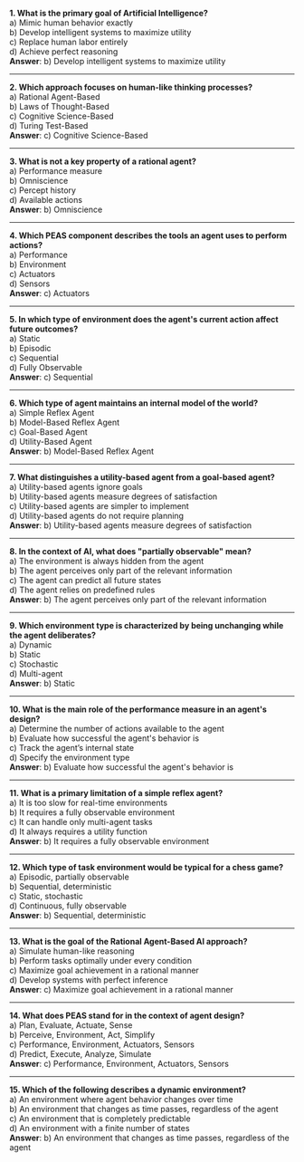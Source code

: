 **1. What is the primary goal of Artificial Intelligence?**  
a) Mimic human behavior exactly  
b) Develop intelligent systems to maximize utility  
c) Replace human labor entirely  
d) Achieve perfect reasoning  
**Answer**: b) Develop intelligent systems to maximize utility  

---

**2. Which approach focuses on human-like thinking processes?**  
a) Rational Agent-Based  
b) Laws of Thought-Based  
c) Cognitive Science-Based  
d) Turing Test-Based  
**Answer**: c) Cognitive Science-Based  

---

**3. What is not a key property of a rational agent?**  
a) Performance measure  
b) Omniscience  
c) Percept history  
d) Available actions  
**Answer**: b) Omniscience  

---

**4. Which PEAS component describes the tools an agent uses to perform actions?**  
a) Performance  
b) Environment  
c) Actuators  
d) Sensors  
**Answer**: c) Actuators  

---

**5. In which type of environment does the agent's current action affect future outcomes?**  
a) Static  
b) Episodic  
c) Sequential  
d) Fully Observable  
**Answer**: c) Sequential  

---

**6. Which type of agent maintains an internal model of the world?**  
a) Simple Reflex Agent  
b) Model-Based Reflex Agent  
c) Goal-Based Agent  
d) Utility-Based Agent  
**Answer**: b) Model-Based Reflex Agent  

---

**7. What distinguishes a utility-based agent from a goal-based agent?**  
a) Utility-based agents ignore goals  
b) Utility-based agents measure degrees of satisfaction  
c) Utility-based agents are simpler to implement  
d) Utility-based agents do not require planning  
**Answer**: b) Utility-based agents measure degrees of satisfaction  

---

**8. In the context of AI, what does "partially observable" mean?**  
a) The environment is always hidden from the agent  
b) The agent perceives only part of the relevant information  
c) The agent can predict all future states  
d) The agent relies on predefined rules  
**Answer**: b) The agent perceives only part of the relevant information  

---

**9. Which environment type is characterized by being unchanging while the agent deliberates?**  
a) Dynamic  
b) Static  
c) Stochastic  
d) Multi-agent  
**Answer**: b) Static  

---

**10. What is the main role of the performance measure in an agent's design?**  
a) Determine the number of actions available to the agent  
b) Evaluate how successful the agent's behavior is  
c) Track the agent’s internal state  
d) Specify the environment type  
**Answer**: b) Evaluate how successful the agent's behavior is  

---

**11. What is a primary limitation of a simple reflex agent?**  
a) It is too slow for real-time environments  
b) It requires a fully observable environment  
c) It can handle only multi-agent tasks  
d) It always requires a utility function  
**Answer**: b) It requires a fully observable environment  

---

**12. Which type of task environment would be typical for a chess game?**  
a) Episodic, partially observable  
b) Sequential, deterministic  
c) Static, stochastic  
d) Continuous, fully observable  
**Answer**: b) Sequential, deterministic  

---

**13. What is the goal of the Rational Agent-Based AI approach?**  
a) Simulate human-like reasoning  
b) Perform tasks optimally under every condition  
c) Maximize goal achievement in a rational manner  
d) Develop systems with perfect inference  
**Answer**: c) Maximize goal achievement in a rational manner  

---

**14. What does PEAS stand for in the context of agent design?**  
a) Plan, Evaluate, Actuate, Sense  
b) Perceive, Environment, Act, Simplify  
c) Performance, Environment, Actuators, Sensors  
d) Predict, Execute, Analyze, Simulate  
**Answer**: c) Performance, Environment, Actuators, Sensors  

---

**15. Which of the following describes a dynamic environment?**  
a) An environment where agent behavior changes over time  
b) An environment that changes as time passes, regardless of the agent  
c) An environment that is completely predictable  
d) An environment with a finite number of states  
**Answer**: b) An environment that changes as time passes, regardless of the agent  
